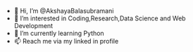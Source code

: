 - 👋 Hi, I’m @AkshayaBalasubramani
- 👀 I’m interested in Coding,Research,Data Science and Web Development
- 🌱 I’m currently learning Python
- 📫 Reach me via my linked in profile 

<!---
AkshayaBalasubramani/AkshayaBalasubramani is a ✨ special ✨ repository because its `README.md` (this file) appears on your GitHub profile.
You can click the Preview link to take a look at your changes.
--->
